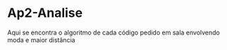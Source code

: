 # Ap2-Analise
Aqui se encontra o algoritmo de cada código pedido em sala envolvendo moda e maior distância
